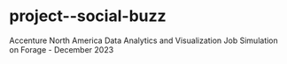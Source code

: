 # project--social-buzz
Accenture North America Data Analytics and Visualization Job Simulation on Forage - December 2023
